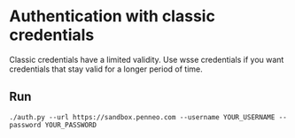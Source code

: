 # Authentication with classic credentials

Classic credentials have a limited validity. Use wsse credentials if you want
credentials that stay valid for a longer period of time.

## Run

```
./auth.py --url https://sandbox.penneo.com --username YOUR_USERNAME --password YOUR_PASSWORD
```
